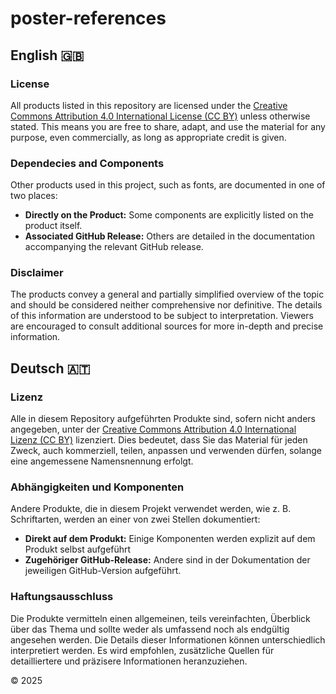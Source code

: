 # poster-references

## English 🇬🇧 

### License
All products listed in this repository are licensed under the [Creative Commons Attribution 4.0 International License (CC BY)](https://creativecommons.org/licenses/by/4.0/) unless otherwise stated. This means you are free to share, adapt, and use the material for any purpose, even commercially, as long as appropriate credit is given.

### Dependecies and Components
Other products used in this project, such as fonts, are documented in one of two places:
- __Directly on the Product:__ Some components are explicitly listed on the product itself.
- __Associated GitHub Release:__ Others are detailed in the documentation accompanying the relevant GitHub release.

### Disclaimer
The products convey a general and partially simplified overview of the topic and should be considered neither comprehensive nor definitive. The details of this information are understood to be subject to interpretation. Viewers are encouraged to consult additional sources for more in-depth and precise information.


## Deutsch 🇦🇹
### Lizenz
Alle in diesem Repository aufgeführten Produkte sind, sofern nicht anders angegeben, unter der [Creative Commons Attribution 4.0 International Lizenz (CC BY)](https://creativecommons.org/licenses/by/4.0/) lizenziert. Dies bedeutet, dass Sie das Material für jeden Zweck, auch kommerziell, teilen, anpassen und verwenden dürfen, solange eine angemessene Namensnennung erfolgt.

### Abhängigkeiten und Komponenten
Andere Produkte, die in diesem Projekt verwendet werden, wie z. B. Schriftarten, werden an einer von zwei Stellen dokumentiert:
- __Direkt auf dem Produkt:__ Einige Komponenten werden explizit auf dem Produkt selbst aufgeführt
- __Zugehöriger GitHub-Release:__ Andere sind in der Dokumentation der jeweiligen GitHub-Version aufgeführt.
### Haftungsausschluss
Die Produkte vermitteln einen allgemeinen, teils vereinfachten, Überblick über das Thema und sollte weder als umfassend noch als endgültig angesehen werden. Die Details dieser Informationen können unterschiedlich interpretiert werden. Es wird empfohlen, zusätzliche Quellen für detailliertere und präzisere Informationen heranzuziehen.


© 2025
